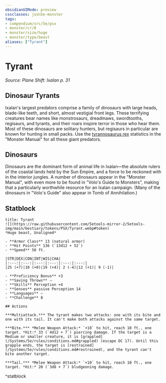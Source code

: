 ```yaml
---
obsidianUIMode: preview
cssclasses: json5e-monster
tags:
- compendium/src/5e/psx
- monster/cr/8
- monster/size/huge
- monster/type/beast
aliases: ["Tyrant"]
---
```

# Tyrant
*Source: Plane Shift: Ixalan p. 31*  

## Dinosaur Tyrants

Ixalan's largest predators comprise a family of dinosaurs with large heads, blade-like teeth, and short, almost vestigial front legs. These terrifying creatures bear names like monstrosaurs, dreadmaws, swordtooths, regisaurs, and tyrants, and their roars inspire terror in those who hear them. Most of these dinosaurs are solitary hunters, but regisaurs in particular are known for hunting in small packs. Use the [tyrannosaurus rex](/Systems/5e/bestiary/beast/tyrannosaurus-rex.md) statistics in the "Monster Manual" for all these giant predators.

## Dinosaurs

Dinosaurs are the dominant form of animal life in Ixalan—the absolute rulers of the coastal lands held by the Sun Empire, and a force to be reckoned with in the interior jungles. A number of dinosaurs appear in the "Monster Manual", with even more to be found in "Volo's Guide to Monsters", making that a particularly worthwhile resource for an Ixalan campaign. (Many of the dinosaurs in "Volo's Guide" also appear in Tomb of Annihilation.)

## Statblock

```ad-statblock
title: Tyrant
![](https://raw.githubusercontent.com/5etools-mirror-2/5etools-img/main/bestiary/tokens/PSX/Tyrant.webp#token)
*Huge beast, Unaligned*

- **Armor Class** 13 (natural armor)
- **Hit Points** 136 (`13d12 + 52`)
- **Speed** 50 ft.

|STR|DEX|CON|INT|WIS|CHA|
|:---:|:---:|:---:|:---:|:---:|:---:|
|25 (+7)|10 (+0)|19 (+4)| 2 (-4)|12 (+1)| 9 (-1)|

- **Proficiency Bonus** +3
- **Saving Throws** ⏤
- **Skills** Perception +4
- **Senses** passive Perception 14
- **Languages** —
- **Challenge** 8

## Actions

***Multiattack.*** The tyrant makes two attacks: one with its bite and one with its tail. It can't make both attacks against the same target.

***Bite.*** *Melee Weapon Attack:* `+10` to hit, reach 10 ft., one target. *Hit:* 33 (`4d12 + 7`) piercing damage. If the target is a Medium or smaller creature, it is [grappled](/Systems/5e/rules/conditions.md#grappled) (escape DC 17). Until this grapple ends, the target is [restrained](/Systems/5e/rules/conditions.md#restrained), and the tyrant can't bite another target.

***Tail.*** *Melee Weapon Attack:* `+10` to hit, reach 10 ft., one target. *Hit:* 20 (`3d8 + 7`) bludgeoning damage.
```
^statblock